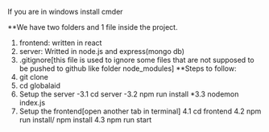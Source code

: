 If you are in windows install cmder

**We have two folders and 1 file inside the project.
1. frontend: written in react
2. server: Writted in node.js and express(mongo db)
3. .gitignore[this file is used to ignore some files that are not supposed to be pushed to github like folder node_modules]
**Steps to follow:
1. git clone 
2. cd globalaid 
3. Setup the server
   -3.1 cd server
   -3.2 npm run install
   *3.3 nodemon index.js
4. Setup the frontend[open another tab in terminal]
   4.1 cd frontend
   4.2 npm run install/ npm install
   4.3 npm run start
